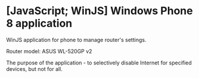 # [JavaScript; WinJS] Windows Phone 8 application

WinJS application for phone to manage router's settings.

Router model: ASUS WL-520GP v2


The purpose of the application - to selectively disable Internet for specified devices, but not for all.
